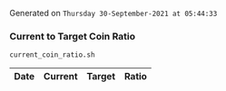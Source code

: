 Generated on `Thursday 30-September-2021 at 05:44:33`

### Current to Target Coin Ratio
`current_coin_ratio.sh`

Date|Current|Target|Ratio
---|---|---|---

